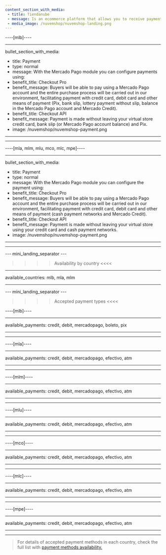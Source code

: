 ```yaml
---
content_section_with_media:
 - title: Tiendanube
 - message: Is an ecommerce platform that allows you to receive payments with Mercado Pago. Tiendanube adapts to each type of business in different ways, allowing the layout of stores to be unique.
 - media_image: /nuvemshop/nuvemshop-landing.png 
---
```

 
----[mlb]---- 

---
bullet_section_with_media:
 - title: Payment
 - type: normal
 - message: With the Mercado Pago module you can configure payments using:
 - benefit_title: Checkout Pro
 - benefit_message: Buyers will be able to pay using a Mercado Pago account and the entire purchase process will be carried out in our environment, facilitating payment with credit card, debit card and other means of payment (Pix, bank slip, lottery payment without slip, balance in the Mercado Pago account and Mercado Credit).
 - benefit_title: Checkout API
 - benefit_message: Payment is made without leaving your virtual store credit card, bank slip (or Mercado Pago account balance) and Pix.
 - image: /nuvemshop/nuvemshop-payment.png 
---
------------
----[mla, mlm, mlu, mco, mlc, mpe]----

---
bullet_section_with_media:
 - title: Payment
 - type: normal
 - message: With the Mercado Pago module you can configure the payment using:
 - benefit_title: Checkout Pro
 - benefit_message: Buyers will be able to pay using a Mercado Pago account and the entire purchase process will be carried out in our environment, facilitating payment with credit card, debit card and other means of payment (cash payment networks and Mercado Credit).
 - benefit_title: Checkout API
 - benefit_message: Payment is made without leaving your virtual store using your credit card and cash payment networks.
 - image: /nuvemshop/nuvemshop-payment.png 
---
------------

--- mini_landing_separator ---
 
>>>> Availability by country <<<<
---
available_countries: mlb, mla, mlm

---
 
--- mini_landing_separator ---
 
>>>> Accepted payment types <<<<
 
----[mlb]----

---
available_payments: credit, debit, mercadopago, boleto, pix

---
------------

----[mla]---- 

---
available_payments: credit, debit, mercadopago, efectivo, atm

----
------------

----[mlm]---- 

---
available_payments: credit, debit, mercadopago, efectivo, atm

----
------------

----[mlu]---- 

---
available_payments: credit, debit, mercadopago, efectivo, atm

----
------------

----[mco]---- 

---
available_payments: credit, debit, mercadopago, efectivo, atm

----
------------

----[mlc]---- 

---
available_payments: credit, debit, mercadopago, efectivo, atm

----
------------

----[mpe]---- 

---
available_payments: credit, debit, mercadopago, efectivo, atm

----
------------

> For details of accepted payment methods in each country, check the full list with [payment methods availability.](/developers/en/docs/sales-processing/payment-methods)